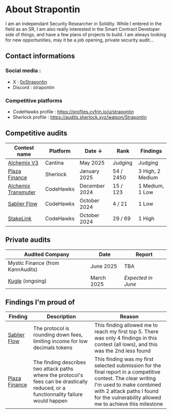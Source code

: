 # About Strapontin

I am an independant Security Researcher in Solidity. While I entered in the field as an SR, I am also really interested in the Smart Contract Developer side of things, and have a few plans of projects to build. I am always looking for new opportunities, may it be a job opening, private security audit...

## Contact informations

### Social media :

- X : [0xStrapontin](https://x.com/0xStrapontin)
- Discord : strapontin

### Competitive platforms

- CodeHawks profile : https://profiles.cyfrin.io/u/strapontin
- Sherlock profile : https://audits.sherlock.xyz/watson/Strapontin

## Competitive audits

| Contest name                                                                         | Platform  | Date ↓        | Rank      | Findings         |
| ------------------------------------------------------------------------------------ | --------- | ------------- | --------- | ---------------- |
| [Alchemix V3](https://cantina.xyz/competitions/e68909e6-3491-4a94-a707-ecf0c89cf72a) | Cantina   | May 2025      | Judging   | Judging          |
| [Plaza Finance](https://audits.sherlock.xyz/contests/682)                            | Sherlock  | January 2025  | 54 / 2450 | 3 High, 2 Medium |
| [Alchemix Transmuter](https://codehawks.cyfrin.io/c/2024-12-alchemix)                | CodeHawks | December 2024 | 15 / 123  | 1 Medium, 1 Low  |
| [Sablier Flow](https://codehawks.cyfrin.io/c/2024-10-sablier)                        | CodeHawks | October 2024  | 4 / 21    | 1 Low            |
| [StakeLink](https://codehawks.cyfrin.io/c/2024-09-stakelink)                         | CodeHawks | October 2024  | 29 / 69   | 1 High           |

## Private audits

| Audited Company                       | Date       | Report             |
| ------------------------------------- | ---------- | ------------------ |
| Mystic Finance (from KannAudits)      | June 2025  | TBA                |
| [Kugle](https://kugle.app/) (ongoing) | March 2025 | _Expected in June_ |

## Findings I'm proud of

| Finding                                                                                     | Description                                                                                                                           | Reason                                                                                                                                                                                                                          |
| ------------------------------------------------------------------------------------------- | ------------------------------------------------------------------------------------------------------------------------------------- | ------------------------------------------------------------------------------------------------------------------------------------------------------------------------------------------------------------------------------- |
| [Sablier Flow](https://codehawks.cyfrin.io/c/2024-10-sablier/s/295)                         | The protocol is rounding down fees, limiting income for low decimals tokens                                                           | This finding allowed me to reach my first top 5. There was only 4 findings in this contest (all lows), and this was the 2nd less found                                                                                          |
| [Plaza Finance](https://github.com/sherlock-audit/2024-12-plaza-finance-judging/issues/891) | The finding describes two attack paths where the protocol's fees can be drastically reduced, or a functionnality failure would happen | This finding was my first selected submission for the final report in a competitive contest. The clear writing I'm used to make combined with 2 attack paths I found for the vulnerability allowed me to achieve this milestone |
